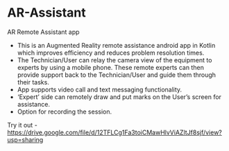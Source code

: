 # AR-Assistant
AR Remote Assistant app

* This is an Augmented Reality remote assistance android app in Kotlin which improves efficiency and reduces problem resolution times.</br>
* The Technician/User can relay the camera view of the equipment to experts by using a mobile phone. These remote experts can then provide support back to the 
  Technician/User and guide them through their tasks.</br>
* App supports video call and text messaging functionality.</br>
* ‘Expert’ side can remotely draw and put marks on the User’s screen for assistance. </br>
* Option for recording the session.
          
Try it out - https://drive.google.com/file/d/12TFLCg1Fa3toiCMawHlvViAZltJf8sjf/view?usp=sharing
